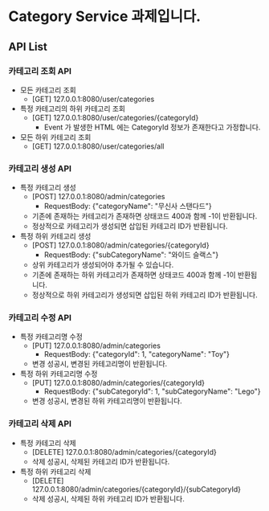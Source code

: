 # Category Service 과제입니다.

## API List

### 카테고리 조회 API

* 모든 카테고리 조회
    * [GET] 127.0.0.1:8080/user/categories
* 특정 카테고리의 하위 카테고리 조회
    * [GET] 127.0.0.1:8080/user/categories/{categoryId}
        * Event 가 발생한 HTML 에는 CategoryId 정보가 존재한다고 가정합니다.
* 모든 하위 카테고리 조회
    * [GET] 127.0.0.1:8080/user/categories/all

### 카테고리 생성 API

* 특정 카테고리 생성
    * [POST] 127.0.0.1:8080/admin/categories
        * RequestBody: {"categoryName": "무신사 스탠다드"}
    * 기존에 존재하는 카테고리가 존재하면 상태코드 400과 함께 -1이 반환됩니다.
    * 정상적으로 카테고리가 생성되면 삽입된 카테고리 ID가 반환됩니다.
* 특정 하위 카테고리 생성
    * [POST] 127.0.0.1:8080/admin/categories/{categoryId}
        * RequestBody: {"subCategoryName": "와이드 슬랙스"}
    * 상위 카테고리가 생성되어야 추가될 수 있습니다.
    * 기존에 존재하는 하위 카테고리가 존재하면 상태코드 400과 함께 -1이 반환됩니다.
    * 정상적으로 하위 카테고리가 생성되면 삽입된 하위 카테고리 ID가 반환됩니다.

### 카테고리 수정 API

* 특정 카테고리명 수정
    * [PUT] 127.0.0.1:8080/admin/categories
        * RequestBody: {"categoryId": 1, "categoryName": "Toy"}
    * 변경 성공시, 변경된 카테고리명이 반환됩니다.
* 특정 하위 카테고리명 수정
    * [PUT] 127.0.0.1:8080/admin/categories/{categoryId}
        * RequestBody: {"subCategoryId": 1, "subCategoryName": "Lego"}
    * 변경 성공시, 변경된 하위 카테고리명이 반환됩니다.

### 카테고리 삭제 API

* 특정 카테고리 삭제
    * [DELETE] 127.0.0.1:8080/admin/categories/{categoryId}
    * 삭제 성공시, 삭제된 카테고리 ID가 반환됩니다.
* 특정 하위 카테고리 삭제
    * [DELETE] 127.0.0.1:8080/admin/categories/{categoryId}/{subCategoryId}
    * 삭제 성공시, 삭제된 하위 카테고리 ID가 반환됩니다.  